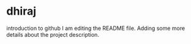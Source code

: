 # dhiraj
introduction to github
I am editing the README file. Adding some more details about the project description.
